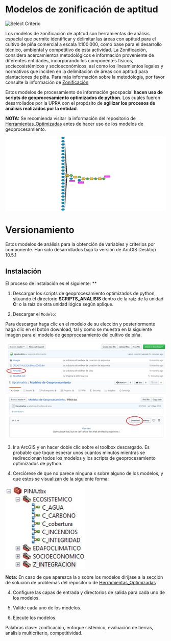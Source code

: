 
# Modelos de zonificación de aptitud

![Select Criterio](Images/MODELO_PIÑA.jpg)

Los modelos de zonificación de aptitud son herramientas de análisis espacial que permite identificar y delimitar las áreas con aptitud para el cultivo de piña comercial a 
escala 1:100.000, como base para el desarrollo técnico, ambiental y competitivo de esta actividad. La Zonificación, considera acercamientos 
metodológicos e información proveniente de diferentes entidades, incorporando los componentes físicos, sociecosistémicos y socioeconómicos, 
así como los lineamientos legales y normativos que inciden en la delimitación de áreas con aptitud para plantaciones de piña. 
Para más información sobre la metodología, por favor consulte la información de [Zonificación](https://www.upra.gov.co/web/guest/uso-y-adecuacion-de-tierras/evaluacion-de-tierras/zonificacion)

Estos modelos de procesamiento de información geospacial **hacen uso de scripts de geoprocesamiento optimizados de python**. Los cuales fueron desarrollados por la UPRA con el propósito de **agilizar los procesos de análisis realizados por la entidad**.

**NOTA:** Se recomienda visitar la información del repositorio de [Herramientas_Optimizadas](https://github.com/UpraAnalisis/Herramientas_Optimizadas) antes de hacer uso de los modelos de geoprocesamiento.

![Select Criterio](Images/modelo_pina2.png)

# Versionamiento
Estos modelos de análisis para la obtención de variables y criterios por componente. Han sido desarrollados bajo la versión de ArcGIS Desktop 10.5.1


## Instalación

El proceso de instalación es el siguiente:
**
1. Descargar los scripts de geoprocesamiento optimizados de python, situando el directorio **SCRIPTS_ANALISIS** dentro de la raíz de la unidad **C:** o la raíz de otra unidad lógica según aplique.

2. Descargar el `Modelo`:

Para descargar haga clic en el modelo de su elección y posteriormente haga clic en el botón download, tal y como se muestra en la siguiente imagen para el modelo de geoprocesamiento del cultivo de piña.

![Selección modelo piña](Images/descarga_pinia.jpg)
![Descarga modelo piña](Images/descarga_pinia1.jpg)

3. Ir a ArcGIS y en hacer doble clic sobre el toolbox descargado. Es probable que toque esperar unos cuantos minutos mientras se redireccionan todos los modelos y los scripts de geoprocesamiento optimizados de python. 

3. Cerciórese de que no parece ninguna x sobre alguno de los modelos, y que estos se visualizan de la siguiente forma:

![Modelo_funcional](Images/modelos_pinia.JPG)

**Nota:** En caso de que aparezca la x sobre los modelos diríjase a la sección de solución de problemas del repositorio de [Herramientas_Optimizadas](https://github.com/UpraAnalisis/Herramientas_Optimizadas#soluci%C3%B3n-de-problemas) 

4. Configure las capas de entrada y directorios de salida para cada uno de los modelos.

5. Valide cada uno de los modelos.

7. Ejecute los modelos.

Palabras clave: zonificación, enfoque sistémico, evaluación de tierras, análisis multicriterio, competitividad.

